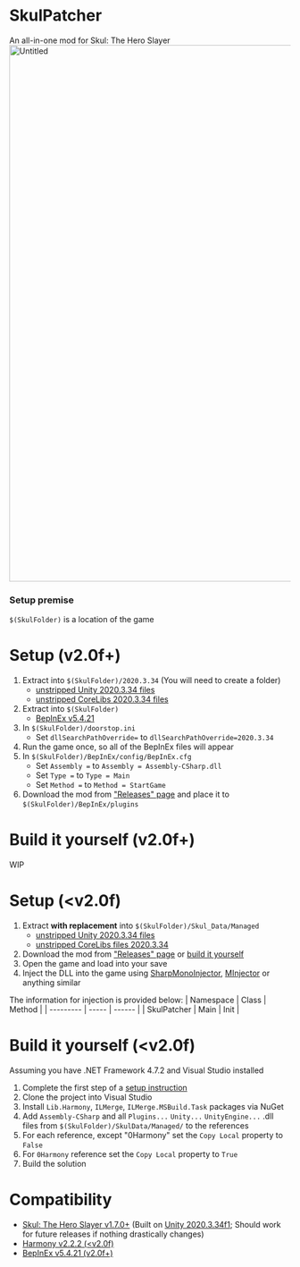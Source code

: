 # SkulPatcher
An all-in-one mod for Skul: The Hero Slayer
<img width="960" alt="Untitled" src="https://user-images.githubusercontent.com/45824078/219701252-5056858f-4361-4e11-8a62-a9317a71830c.png">

### Setup premise
`$(SkulFolder)` is a location of the game

# Setup (v2.0f+)
1. Extract into `$(SkulFolder)/2020.3.34` (You will need to create a folder)
    - [unstripped Unity 2020.3.34 files](https://unity.bepinex.dev/libraries/2020.3.34.zip)
    - [unstripped CoreLibs 2020.3.34 files](https://unity.bepinex.dev/corlibs/2020.3.34.zip)
2. Extract into `$(SkulFolder)`
    - [BepInEx v5.4.21](https://github.com/BepInEx/BepInEx/releases/tag/v5.4.21)
3. In `$(SkulFolder)/doorstop.ini`
    - Set `dllSearchPathOverride=` to `dllSearchPathOverride=2020.3.34`
4. Run the game once, so all of the BepInEx files will appear
5. In `$(SkulFolder)/BepInEx/config/BepInEx.cfg`
    - Set `Assembly =` to `Assembly = Assembly-CSharp.dll`
    - Set `Type =` to `Type = Main`
    - Set `Method =` to `Method = StartGame`
6. Download the mod from ["Releases" page](https://github.com/limtis0/SkulPatcher/releases) and place it to `$(SkulFolder)/BepInEx/plugins`

# Build it yourself (v2.0f+)
WIP

# Setup (<v2.0f)
1. Extract **with replacement** into `$(SkulFolder)/Skul_Data/Managed`
    - [unstripped Unity 2020.3.34 files](https://unity.bepinex.dev/libraries/2020.3.34.zip)
    - [unstripped CoreLibs files 2020.3.34](https://unity.bepinex.dev/corlibs/2020.3.34.zip)
2. Download the mod from ["Releases" page](https://github.com/limtis0/SkulPatcher/releases) or [build it yourself](#build-it-yourself)
3. Open the game and load into your save
4. Inject the DLL into the game using [SharpMonoInjector](https://github.com/warbler/SharpMonoInjector), [MInjector](https://github.com/EquiFox/MInjector) or anything similar

The information for injection is provided below:
| Namespace | Class | Method |
| --------- | ----- | ------ |
| SkulPatcher | Main | Init |


# Build it yourself (<v2.0f)
Assuming you have .NET Framework 4.7.2 and Visual Studio installed
1. Complete the first step of a [setup instruction](#setup)
2. Clone the project into Visual Studio
3. Install `Lib.Harmony`, `ILMerge`, `ILMerge.MSBuild.Task` packages via NuGet
4. Add `Assembly-CSharp` and all `Plugins...` `Unity...` `UnityEngine...` .dll files from `$(SkulFolder)/SkulData/Managed/` to the references
5. For each reference, except "0Harmony" set the `Copy Local` property to `False`
6. For `0Harmony` reference set the `Copy Local` property to `True`
7. Build the solution


# Compatibility
- [Skul: The Hero Slayer v1.7.0+](https://store.steampowered.com/news/app/1147560/view/5283318909430116714) (Built on [Unity 2020.3.34f1](https://unity.com/releases/editor/whats-new/2020.3.34); Should work for future releases if nothing drastically changes)
- [Harmony v2.2.2 (<v2.0f)](https://github.com/pardeike/Harmony/releases/tag/v2.2.2.0)
- [BepInEx v5.4.21 (v2.0f+)](https://github.com/BepInEx/BepInEx/releases/tag/v5.4.21)
